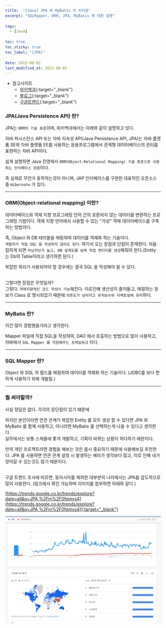 ```yaml
---
title:  "[Java] JPA 와 MyBatis 의 차이점"
excerpt: "SQLMapper, ORM, JPA, MyBatis 에 대한 설명"

tags:
  - [Java]

toc: true
toc_sticky: true
toc_label: "[JPA]"
 
date: 2022-08-02
last_modified_at: 2022-08-02
---
```


- 참고사이트
  - [위키백과](https://ko.wikipedia.org/wiki/%EC%9E%90%EB%B0%94_%ED%8D%BC%EC%8B%9C%EC%8A%A4%ED%84%B4%EC%8A%A4_API){:target="_blank"}
  - [블로그](https://dbjh.tistory.com/77){:target="_blank"}
  - [구글트랜드](https://trends.google.co.kr/trends/explore?date=all&q=JPA,%2Fm%2F0fqmvs4){:target="_blank"}


### JPA(Java Persistence API) 란? 

JPA는 `ORM의 기술 표준`이며, 위키백과에서는 아래와 같이 설명하고 있다. <br>

자바 퍼시스턴스 API 또는 자바 지속성 API(Java Persistence API, JPA)는 자바 플랫폼 SE와 자바 플랫폼 EE를 사용하는 응용프로그램에서 관계형 데이터베이스의 관리를 표현하는 자바 API이다. <br>


쉽게 설명하면 Java 진영에서 `ORM(Object-Relational Mapping) 기술 표준으로 사용하는 인터페이스 모음`이다. <br>

즉 실제로 무언가 동작하는것이 아니며, JAP 인터페이스를 구현한 대표적인 오픈소스 중 `Hibernate` 가 있다.

<hr/>

### ORM(Object-relational mapping) 이란?

 데이터베이스와 객체 지향 프로그래밍 언어 간의 호환되지 않는 데이터를 변환하는 프로그래밍 기법이다. 객체 지향 언어에서 사용할 수 있는 "가상" 객체 데이터베이스를 구축하는 방법이다. <br>

즉, Object 와 DB 테이블을 매핑하여 데이터를 객체화 하는 기술이다. <br>
`개발자가 직접 SQL 을 작성하지 않아도 된다`. 여기서 오는 장점과 단점이 존재한다. 처음 접하게 되면 `러닝커브가 높고, DB 설계도를 보며 직접 엔티티를 생성`해줘야 한다.(Entity 는 Db의 Table이라고 생각하면 된다.) <br>

복잡한 쿼리가 사용되어야 할 경우에는 결국 SQL 을 작성해야 될 수 있다. <br>
<br>

그렇다면 장점은 무엇일까? <br>
그렇다. `객체지향적인 코드 작성이 가능`해진다. 이로인해 생산성이 줄어들고, 매핑하는 정보가 Class 로 명시되었기 때문에 `의존도가 낮아지고 유지보수와 리팩토링에 유리`하다. 

<hr/>

### MyBatis 란?

이건 많이 경험했을거라고 생각한다. <br>

Mapper 파일에 직접 SQL을 작성하여, DAO 에서 호출하는 방법으로 많이 사용하고, 자바에서 `SQL Mapper 를 지원해주는 프레임워크` 이다.

<hr/>

### SQL Mapper 란?

Object 와 SQL 의 필드를 매핑하여 데이터를 객체화 하는 기술이다. (JDBC를 보다 편하게 사용하기 위해 개발됨.)

<hr>

### 뭘 써야할까?

사실 정답은 없다. 각각의 장단점이 있기 떄문에 <br>

하지만 본인이라면 연관 관계가 복잡한 Entity 를 모두 생성 할 수 있다면 JPA 와 MyBatis 를 함께 사용하고, 아니라면 MyBatis 를 선택하는게 나을 수 있다고 생각한다. <br>
실무에서는 보통 스케줄에 쫓겨 개발하고, 기획이 바뀌는 상황이 허다하기 때문이다. <br>

만약 개인 프로젝트라면 경험을 해보는 것은 몹시 중요하기 때문에 사용해보길 추천한다. JPA 를 사용하면 연관 관계 설정 시 발생하는 에러가 생각보다 많고, 이로 인해 내가 얻어갈 수 있는것도 많기 때문이다.<br>
<br>

구글 트랜드 조사에 따르면, 동아시아를 제외한 대부분의 나라에서는 JPA를 압도적으로 많이 사용한다.
(링크에서 확인 가능하며 이미지를 첨부하면 아래와 같다.) <br>

[https://trends.google.co.kr/trends/explore?date=all&q=JPA,%2Fm%2F0fqmvs4](https://trends.google.co.kr/trends/explore?date=all&q=JPA,%2Fm%2F0fqmvs4){:target="_blank"}


![GIT](/assets/image/java/Java_Jpa_01.PNG)